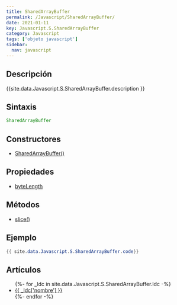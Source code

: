 ```yaml
---
title: SharedArrayBuffer
permalink: /Javascript/SharedArrayBuffer/
date: 2021-01-11
key: Javascript.S.SharedArrayBuffer
category: Javascript
tags: ['objeto javascript']
sidebar: 
  nav: javascript
---
```


## Descripción
{{site.data.Javascript.S.SharedArrayBuffer.description }}

## Sintaxis
~~~javascript
SharedArrayBuffer
~~~

## Constructores
* [SharedArrayBuffer()](/Javascript/SharedArrayBuffer/SharedArrayBuffer/)

## Propiedades
* [byteLength](/Javascript/SharedArrayBuffer/byteLength/)

## Métodos
* [slice()](/Javascript/SharedArrayBuffer/slice/)

## Ejemplo
~~~java
{{ site.data.Javascript.S.SharedArrayBuffer.code}}
~~~

## Artículos
<ul>
{%- for _ldc in site.data.Javascript.S.SharedArrayBuffer.ldc -%}
   <li>
       <a href="{{_ldc['url'] }}">{{ _ldc['nombre'] }}</a>
   </li>
{%- endfor -%}
</ul>

